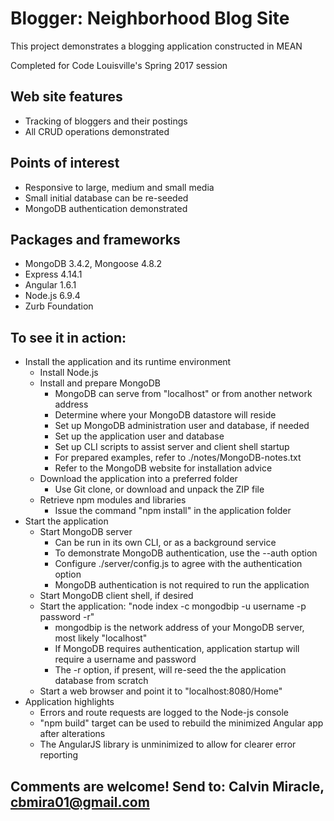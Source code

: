 
# Blogger: Neighborhood Blog Site

This project demonstrates a blogging application constructed in MEAN

Completed for Code Louisville's Spring 2017 session

## Web site features
- Tracking of bloggers and their postings
- All CRUD operations demonstrated

## Points of interest
- Responsive to large, medium and small media
- Small initial database can be re-seeded
- MongoDB authentication demonstrated

## Packages and frameworks
- MongoDB 3.4.2, Mongoose 4.8.2
- Express 4.14.1
- Angular 1.6.1
- Node.js 6.9.4
- Zurb Foundation

## To see it in action:
- Install the application and its runtime environment
    - Install Node.js
    - Install and prepare MongoDB
        - MongoDB can serve from "localhost" or from another network address
        - Determine where your MongoDB datastore will reside
        - Set up MongoDB administration user and database, if needed
        - Set up the application user and database
        - Set up CLI scripts to assist server and client shell startup
        - For prepared examples, refer to ./notes/MongoDB-notes.txt
        - Refer to the MongoDB website for installation advice
    - Download the application into a preferred folder
        - Use Git clone, or download and unpack the ZIP file
    - Retrieve npm modules and libraries
        - Issue the command "npm install" in the application folder
- Start the application
    - Start MongoDB server
        - Can be run in its own CLI, or as a background service
        - To demonstrate MongoDB authentication, use the --auth option 
        - Configure ./server/config.js to agree with the authentication option
        - MongoDB authentication is not required to run the application
    - Start MongoDB client shell, if desired
    - Start the application: "node index -c mongodbip -u username -p password -r"
        - mongodbip is the network address of your MongoDB server, most likely "localhost"
        - If MongoDB requires authentication, application startup will require a username and password
        - The -r option, if present, will re-seed the the application database from scratch
    - Start a web browser and point it to "localhost:8080/Home"
- Application highlights
    - Errors and route requests are logged to the Node-js console
    - "npm build" target can be used to rebuild the minimized Angular app after alterations
    - The AngularJS library is unminimized to allow for clearer error reporting

## Comments are welcome! Send to: Calvin Miracle, cbmira01@gmail.com
